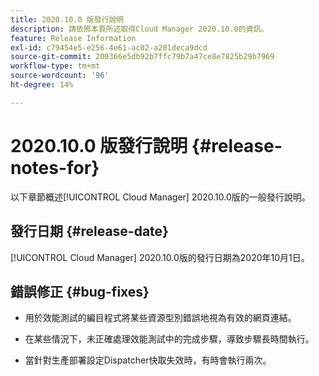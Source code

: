 ```yaml
---
title: 2020.10.0 版發行說明
description: 請依照本頁所述取得Cloud Manager 2020.10.0的資訊。
feature: Release Information
exl-id: c79454e5-e256-4e61-ac02-a201deca9dcd
source-git-commit: 200366e5db92b7ffc79b7a47ce8e7825b29b7969
workflow-type: tm+mt
source-wordcount: '96'
ht-degree: 14%

---
```


# 2020.10.0 版發行說明 {#release-notes-for}

以下章節概述[!UICONTROL Cloud Manager] 2020.10.0版的一般發行說明。

## 發行日期 {#release-date}

[!UICONTROL Cloud Manager] 2020.10.0版的發行日期為2020年10月1日。

## 錯誤修正 {#bug-fixes}

* 用於效能測試的編目程式將某些資源型別錯誤地視為有效的網頁連結。

* 在某些情況下，未正確處理效能測試中的完成步驟，導致步驟長時間執行。

* 當針對生產部署設定Dispatcher快取失效時，有時會執行兩次。
